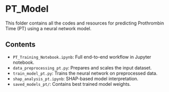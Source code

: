 # PT_Model

This folder contains all the codes and resources for predicting Prothrombin Time (PT) using a neural network model.

## Contents
- `PT_Training_Notebook.ipynb`: Full end-to-end workflow in Jupyter notebook.
- `data_preprocessing_pt.py`: Prepares and scales the input dataset.
- `train_model_pt.py`: Trains the neural network on preprocessed data.
- `shap_analysis_pt.ipynb`: SHAP-based model interpretation.
- `saved_models_pt/`: Contains best trained model weights.
